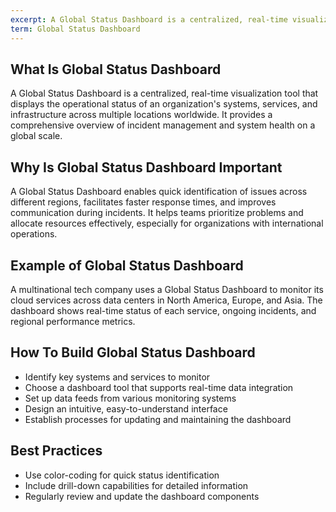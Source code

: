 ```yaml
---
excerpt: A Global Status Dashboard is a centralized, real-time visualization tool that displays the operational status of an organization's systems, services, and infrastructure across multiple locations worldwide.
term: Global Status Dashboard
---
```

## What Is Global Status Dashboard

A Global Status Dashboard is a centralized, real-time visualization tool that displays the operational status of an organization's systems, services, and infrastructure across multiple locations worldwide. It provides a comprehensive overview of incident management and system health on a global scale.

## Why Is Global Status Dashboard Important

A Global Status Dashboard enables quick identification of issues across different regions, facilitates faster response times, and improves communication during incidents. It helps teams prioritize problems and allocate resources effectively, especially for organizations with international operations.

## Example of Global Status Dashboard

A multinational tech company uses a Global Status Dashboard to monitor its cloud services across data centers in North America, Europe, and Asia. The dashboard shows real-time status of each service, ongoing incidents, and regional performance metrics.

## How To Build Global Status Dashboard

- Identify key systems and services to monitor
- Choose a dashboard tool that supports real-time data integration
- Set up data feeds from various monitoring systems
- Design an intuitive, easy-to-understand interface
- Establish processes for updating and maintaining the dashboard

## Best Practices

- Use color-coding for quick status identification
- Include drill-down capabilities for detailed information
- Regularly review and update the dashboard components